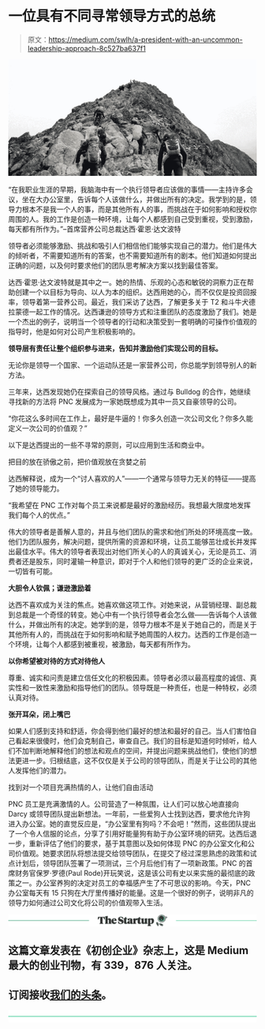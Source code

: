 # 一位具有不同寻常领导方式的总统

> 原文：<https://medium.com/swlh/a-president-with-an-uncommon-leadership-approach-8c527ba637f1>

![](img/e42caa11a7bcaf4148d2b7a9fafda071.png)

“在我职业生涯的早期，我脑海中有一个执行领导者应该做的事情——主持许多会议，坐在大办公室里，告诉每个人该做什么，并做出所有的决定。我学到的是，领导力根本不是我一个人的事，而是其他所有人的事，而挑战在于如何影响和授权你周围的人。我的工作是创造一种环境，让每个人都感到自己受到重视，受到激励，每天都有所作为。”–首席营养公司总裁达西·霍恩·达文波特

领导者必须能够激励、挑战和吸引人们相信他们能够实现自己的潜力。他们是伟大的倾听者，不需要知道所有的答案，也不需要知道所有的剧本。他们知道如何提出正确的问题，以及何时要求他们的团队思考解决方案以找到最佳答案。

达西·霍恩·达文波特就是其中之一。她的热情、乐观的心态和敏锐的洞察力正在帮助创建一个以目标为导向、以人为本的组织。达西用她的心，而不仅仅是投资回报率，领导着第一营养公司。最近，我们采访了达西，了解更多关于 T2 和斗牛犬德拉蒙德一起工作的情况。达西谦逊的领导方式和注重团队的态度激励了我们。她是一个杰出的例子，说明当一个领导者的行动和决策受到一套明确的可操作价值观的指导时，他是如何对公司产生积极影响的。

**领导层有责任让整个组织参与进来，告知并激励他们实现公司的目标。**

无论你是领导一个国家、一个运动队还是一家营养公司，你总能学到领导别人的新方法。

三年来，达西发现她仍在探索自己的领导风格。通过与 Bulldog 的合作，她继续寻找新的方法将 PNC 发展成为一家她既想成为其中一员又自豪领导的公司。

“你花这么多时间在工作上，最好是牛逼的！你多久创造一次公司文化？你多久能定义一次公司的价值观？”

以下是达西提出的一些不寻常的原则，可以应用到生活和商业中。

把目的放在骄傲之前，把价值观放在贪婪之前

达西解释说，成为一个“讨人喜欢的人”——一个通常与领导力无关的特征——提高了她的领导能力。

“我希望在 PNC 工作对每个员工来说都是最好的激励经历。我想最大限度地发挥我们每个人的优点。”

伟大的领导者是善解人意的，并且与他们团队的需求和他们所处的环境高度一致。他们为团队服务，解决问题，提供所需的资源和环境，让员工能够茁壮成长并发挥出最佳水平。伟大的领导者表现出对他们所关心的人的真诚关心，无论是员工、消费者还是股东，同时灌输一种意识，即对于个人和他们领导的更广泛的企业来说，一切皆有可能。

**大胆令人钦佩；谦逊激励着**

达西不喜欢成为关注的焦点。她喜欢做这项工作。对她来说，从营销经理、副总裁到总裁是一个奇怪的转变。她心中有一个执行领导者会怎么做——告诉每个人该做什么，并做出所有的决定。她学到的是，领导力根本不是关于她自己的，而是关于其他所有人的，而挑战在于如何影响和赋予她周围的人权力。达西的工作是创造一个环境，让每个人都感到被重视，被激励，每天都有所作为。

**以你希望被对待的方式对待他人**

尊重、诚实和问责是建立信任文化的积极因素。领导者必须以最高程度的诚信、真实性和一致性来激励和指导他们的团队。领导既是一种责任，也是一种特权，必须认真对待。

**张开耳朵，闭上嘴巴**

如果人们感到支持和舒适，你会得到他们最好的想法和最好的自己。当人们害怕自己看起来很傻时，他们会克制自己，审查自己。我们的目标是知道何时倾听，给人们不加判断地解释他们的想法和观点的空间，并提出问题来挑战他们，使他们的想法更进一步。归根结底，这不仅仅是关于公司的领导团队，而是关于让公司的其他人发挥他们的潜力。

找到对一个项目充满热情的人，让他们自由活动

PNC 员工是充满激情的人。公司营造了一种氛围，让人们可以放心地直接向 Darcy 或领导团队提出新想法。一年前，一些爱狗人士找到达西，要求他允许狗进入办公室。她的直觉反应是，“办公室里有狗吗？不会吧！”然而，这些团队提出了一个令人信服的论点，分享了引用好能量狗有助于办公室环境的研究。达西后退一步，重新评估了他们的要求，基于其意图以及如何体现 PNC 的办公室文化和公司价值观。她要求团队将想法提交给领导团队，在提交了经过深思熟虑的政策和试点计划后，领导团队签署了一项测试，三个月后他们有了一项新政策。PNC 的首席财务官保罗·罗德(Paul Rode)开玩笑说，这是该公司有史以来实施的最彻底的政策之一。办公室养狗的决定对员工的幸福感产生了不可思议的影响。今天，PNC 办公室每天有 15 只狗在大厅里传播好的能量。这是一个很好的例子，说明非凡的领导力如何通过公司文化将公司的价值观带入生活。

[![](img/308a8d84fb9b2fab43d66c117fcc4bb4.png)](https://medium.com/swlh)

## 这篇文章发表在《初创企业》杂志上，这是 Medium 最大的创业刊物，有 339，876 人关注。

## 订阅接收[我们的头条](http://growthsupply.com/the-startup-newsletter/)。

[![](img/b0164736ea17a63403e660de5dedf91a.png)](https://medium.com/swlh)